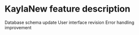 # KaylaNew feature description
Database schema update
User interface revision
Error handling improvement
